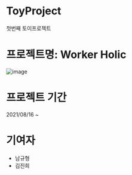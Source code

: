 # ToyProject
첫번째 토이프로젝트

# 프로젝트명: Worker Holic
![image](https://user-images.githubusercontent.com/54926902/130327264-3b045242-adf1-48b8-9190-caa288ea49c7.png)

# 프로젝트 기간
2021/08/16 ~ 

# 기여자
- 남규형 
- 김진희

